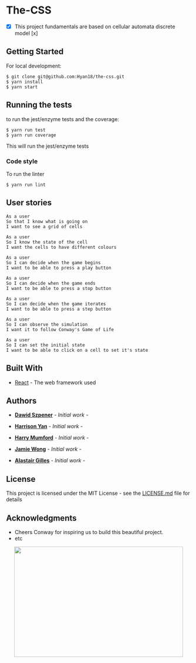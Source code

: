 <!-- [![Build Status](https://travis-ci.org/Hyan18/the-css.svg?branch=master)](https://travis-ci.org/Hyan18/the-css)
[![Maintainability](https://api.codeclimate.com/v1/badges/a82bed84d0c95cae9565/maintainability)](https://codeclimate.com/github/Hyan18/the-css/maintainability) -->

# The-CSS

- [x] This project fundamentals are based on cellular automata discrete model [x]

## Getting Started

For local development:

```
$ git clone git@github.com:Hyan18/the-css.git
$ yarn install
$ yarn start
```

## Running the tests

to run the jest/enzyme tests and the coverage:

```
$ yarn run test
$ yarn run coverage
```

This will run the jest/enzyme tests

### Code style

To run the linter

```
$ yarn run lint
```
## User stories

```
As a user
So that I know what is going on
I want to see a grid of cells

As a user
So I know the state of the cell
I want the cells to have different colours

As a user
So I can decide when the game begins
I want to be able to press a play button

As a user
So I can decide when the game ends
I want to be able to press a stop button

As a user
So I can decide when the game iterates
I want to be able to press a step button

As a user
So I can observe the simulation
I want it to follow Conway's Game of Life

As a user
So I can set the initial state
I want to be able to click on a cell to set it's state
```

## Built With

* [React](https://reactjs.org/) - The web framework used

## Authors


* **[Dawid Szpener](https://github.com/DawidSzpener)** - *Initial work* - 


* **[Harrison Yan](https://github.com/Hyan18)** - *Initial work* - 


* **[Harry Mumford](https://github.com/HarryMumford)** - *Initial work* - 


* **[Jamie Wong](https://github.com/Jamie95187)** - *Initial work* - 


* **[Alastair Gilles](https://github.com/ffgi-es)** - *Initial work* - 



## License

This project is licensed under the MIT License - see the [LICENSE.md](LICENSE.md) file for details

## Acknowledgments

* Cheers Conway for inspiring us to build this beautiful project.
* etc

<p align="center">
  <img width="460" height="300" src="https://i.imgur.com/145qmP7.png">
</p>
